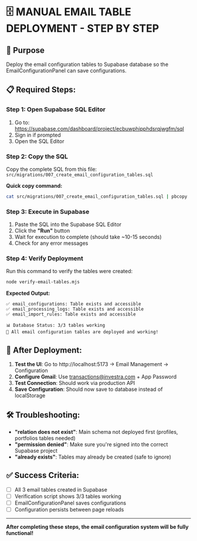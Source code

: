 # 🗄️ MANUAL EMAIL TABLE DEPLOYMENT - STEP BY STEP

## 🎯 **Purpose**
Deploy the email configuration tables to Supabase database so the EmailConfigurationPanel can save configurations.

## 📋 **Required Steps:**

### **Step 1: Open Supabase SQL Editor**
1. Go to: https://supabase.com/dashboard/project/ecbuwphipphdsrqjwgfm/sql
2. Sign in if prompted
3. Open the SQL Editor

### **Step 2: Copy the SQL**
Copy the complete SQL from this file: `src/migrations/007_create_email_configuration_tables.sql`

**Quick copy command:**
```bash
cat src/migrations/007_create_email_configuration_tables.sql | pbcopy
```

### **Step 3: Execute in Supabase**
1. Paste the SQL into the Supabase SQL Editor
2. Click the **"Run"** button
3. Wait for execution to complete (should take ~10-15 seconds)
4. Check for any error messages

### **Step 4: Verify Deployment**
Run this command to verify the tables were created:
```bash
node verify-email-tables.mjs
```

**Expected Output:**
```
✅ email_configurations: Table exists and accessible
✅ email_processing_logs: Table exists and accessible
✅ email_import_rules: Table exists and accessible

📊 Database Status: 3/3 tables working
🎉 All email configuration tables are deployed and working!
```

## 🔧 **After Deployment:**

1. **Test the UI**: Go to http://localhost:5173 → Email Management → Configuration
2. **Configure Gmail**: Use transactions@investra.com + App Password
3. **Test Connection**: Should work via production API
4. **Save Configuration**: Should now save to database instead of localStorage

## 🛠️ **Troubleshooting:**

- **"relation does not exist"**: Main schema not deployed first (profiles, portfolios tables needed)
- **"permission denied"**: Make sure you're signed into the correct Supabase project
- **"already exists"**: Tables may already be created (safe to ignore)

## ✅ **Success Criteria:**
- [ ] All 3 email tables created in Supabase
- [ ] Verification script shows 3/3 tables working
- [ ] EmailConfigurationPanel saves configurations
- [ ] Configuration persists between page reloads

---

**After completing these steps, the email configuration system will be fully functional!**
